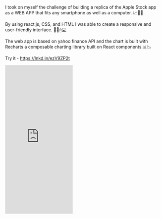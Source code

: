 I took on myself the challenge of building a replica of the Apple Stock app as a WEB APP that fits any smartphone as well as a computer. 📈🍏🍎

By using react js, CSS, and HTML I was able to create a responsive and user-friendly interface. 👨‍💻🖱💻


The web app is based on yahoo finance API and the chart is built with Recharts a composable charting library built on React components.📊📉


Try it - https://lnkd.in/ezV9ZP2t


<iframe src="https://giphy.com/embed/uxHnQ1LfZwRtdDr4FP" width="218" height="480" frameBorder="0" class="giphy-embed"/>
<img src='https://giphy.com/gifs/uxHnQ1LfZwRtdDr4FP?utm_source=iframe&utm_medium=embed&utm_campaign=Embeds&utm_term=https%3A%2F%2Fgithub.com%2FHershko25%2FApple-Stock-App%2Fblob%2Fmaster%2FREADME.md'/>
